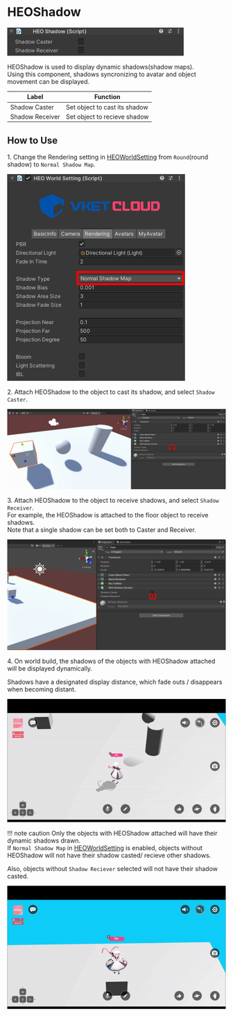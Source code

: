 # HEOShadow

![HEOShadow_1](./img/HEOShadow_1.jpg)

HEOShadow is used to display dynamic shadows(shadow maps).<br>
Using this component, shadows syncronizing to avatar and object movement can be displayed.

| Label | Function |
|----|----|
| Shadow Caster | Set object to cast its shadow |
| Shadow Receiver | Set object to recieve shadow |

## How to Use

1\. Change the Rendering setting in [HEOWorldSetting](HEOWorldSetting) from `Round`(round shadow) to `Normal Shadow Map`.

![HEOShadow_2](./img/HEOShadow_2.jpg)

2\. Attach HEOShadow to the object to cast its shadow, and select `Shadow Caster`.

![HEOShadow_3](./img/HEOShadow_3.jpg)

3\. Attach HEOShadow to the object to receive shadows, and select `Shadow Receiver`.<br>
For example, the HEOShadow is attached to the floor object to receive shadows.<br>
Note that a single shadow can be set both to Caster and Receiver.

![HEOShadow_4](./img/HEOShadow_4.jpg)

4\. On world build, the shadows of the objects with HEOShadow attached will be displayed dynamically.

Shadows have a designated display distance, which fade outs / disappears when becoming distant.

![HEOShadow_Result_1](./img/HEOShadow_Result_1.gif)

!!! note caution
        Only the objects with HEOShadow attached will have their dynamic shadows drawn.<br>
        If `Normal Shadow Map` in [HEOWorldSetting](HEOWorldSetting) is enabled, objects without HEOShadow will not have their shadow casted/ recieve other shadows.

Also, objects without `Shadow Reciever` selected will not have their shadow casted.

![HEOShadow_Result_2](./img/HEOShadow_Result_2.gif)